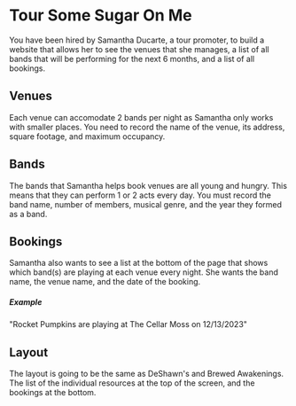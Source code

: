 # Tour Some Sugar On Me

You have been hired by Samantha Ducarte, a tour promoter, to build a website that allows her to see the venues that she manages, a list of all bands that will be performing for the next 6 months, and a list of all bookings.

## Venues

Each venue can accomodate 2 bands per night as Samantha only works with smaller places. You need to record the name of the venue, its address, square footage, and maximum occupancy.

## Bands

The bands that Samantha helps book venues are all young and hungry. This means that they can perform 1 or 2 acts every day. You must record the band name, number of members, musical genre, and the year they formed as a band.

## Bookings

Samantha also wants to see a list at the bottom of the page that shows which band(s) are playing at each venue every night. She wants the band name, the venue name, and the date of the booking.

##### Example

"Rocket Pumpkins are playing at The Cellar Moss on 12/13/2023"

## Layout

The layout is going to be the same as DeShawn's and Brewed Awakenings. The list of the individual resources at the top of the screen, and the bookings at the bottom.